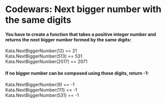 ﻿# Codewars: Next bigger number with the same digits

<h4>You have to create a function that takes a positive integer number 
and returns the next bigger number formed by the same digits:</h4>
<p>
Kata.NextBiggerNumber(12) == 21 <br/>
Kata.NextBiggerNumber(513) == 531 <br/>
Kata.NextBiggerNumber(2017) == 2071 <br/>
</p>

<h4>If no bigger number can be composed using those digits, return -1:</h4>
<p>
Kata.NextBiggerNumber(9) == -1 <br/>
Kata.NextBiggerNumber(111) == -1 <br/>
Kata.NextBiggerNumber(531) == -1  <br/>
</p>